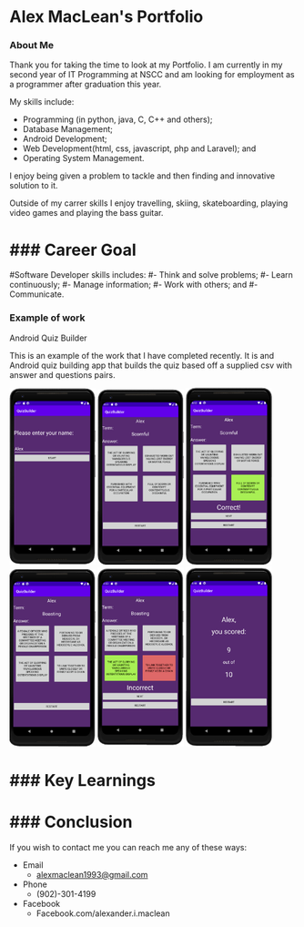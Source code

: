 # Alex MacLean's Portfolio


### About Me

Thank you for taking the time to look at my Portfolio. I am currently in my second year of IT Programming at NSCC and am looking for employment as a programmer after graduation this year. 

My skills include: 
-	Programming (in python, java, C, C++ and others);
-	Database Management;
-	Android Development;
-	Web Development(html, css, javascript, php and Laravel); and
-	Operating System Management.

I enjoy being given a problem to tackle and then finding and innovative solution to it. 

Outside of my carrer skills I enjoy travelling, skiing, skateboarding, playing video games and playing the bass guitar.

# ### Career Goal


#Software Developer skills includes:
#-	Think and solve problems;
#-	Learn continuously;
#-	Manage information;
#-	Work with others; and
#-	Communicate.

### Example of work

Android Quiz Builder

This is an example of the work that I have completed recently. It is and Android quiz building app that builds the quiz based off a supplied csv with answer and questions pairs.

<img src="https://github.com/alexmaclean93/Portfolio/blob/master/Images/Android/Android-01.png?raw=true" width="30%"></img> 
<img src="https://github.com/alexmaclean93/Portfolio/blob/master/Images/Android/Android-02.png?raw=true" width="30%"></img> 
<img src="https://github.com/alexmaclean93/Portfolio/blob/master/Images/Android/Android-03.png?raw=true" width="30%"></img> 
<img src="https://github.com/alexmaclean93/Portfolio/blob/master/Images/Android/Android-04.png?raw=true" width="30%"></img> 
<img src="https://github.com/alexmaclean93/Portfolio/blob/master/Images/Android/Android-05.png?raw=true" width="30%"></img> 
<img src="https://github.com/alexmaclean93/Portfolio/blob/master/Images/Android/Android-06.png?raw=true" width="30%"></img> 

# ### Key Learnings

# ### Conclusion

If you wish to contact me you can reach me any of these ways:
-	Email
	-	alexmaclean1993@gmail.com
-	Phone
	-	(902)-301-4199
-	Facebook
	-	Facebook.com/alexander.i.maclean
